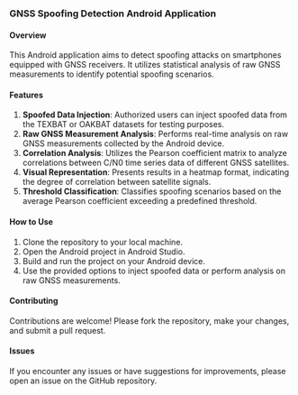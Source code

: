 ### GNSS Spoofing Detection Android Application

#### Overview
This Android application aims to detect spoofing attacks on smartphones equipped with GNSS receivers. It utilizes statistical analysis of raw GNSS measurements to identify potential spoofing scenarios.

#### Features
1. **Spoofed Data Injection**: Authorized users can inject spoofed data from the TEXBAT or OAKBAT datasets for testing purposes.
2. **Raw GNSS Measurement Analysis**: Performs real-time analysis on raw GNSS measurements collected by the Android device.
3. **Correlation Analysis**: Utilizes the Pearson coefficient matrix to analyze correlations between C/N0 time series data of different GNSS satellites.
4. **Visual Representation**: Presents results in a heatmap format, indicating the degree of correlation between satellite signals.
5. **Threshold Classification**: Classifies spoofing scenarios based on the average Pearson coefficient exceeding a predefined threshold.

#### How to Use
1. Clone the repository to your local machine.
2. Open the Android project in Android Studio.
3. Build and run the project on your Android device.
4. Use the provided options to inject spoofed data or perform analysis on raw GNSS measurements.

#### Contributing
Contributions are welcome! Please fork the repository, make your changes, and submit a pull request.

#### Issues
If you encounter any issues or have suggestions for improvements, please open an issue on the GitHub repository.
